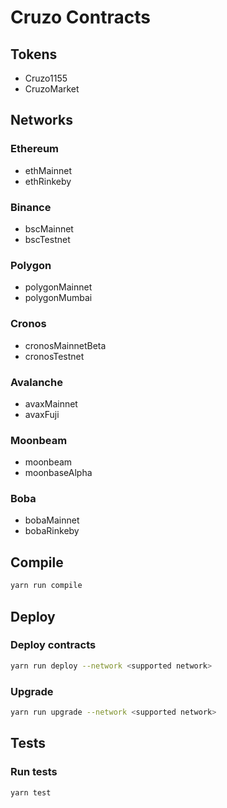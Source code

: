 # Cruzo Contracts

## Tokens 
- Cruzo1155
- CruzoMarket

## Networks
### Ethereum
- ethMainnet
- ethRinkeby
### Binance
- bscMainnet
- bscTestnet
### Polygon
- polygonMainnet
- polygonMumbai
### Cronos
- cronosMainnetBeta
- cronosTestnet
### Avalanche
- avaxMainnet
- avaxFuji
### Moonbeam
- moonbeam
- moonbaseAlpha
### Boba
- bobaMainnet
- bobaRinkeby

## Compile
```sh
yarn run compile
```

## Deploy

### Deploy contracts
```sh
yarn run deploy --network <supported network>
```

### Upgrade
```sh
yarn run upgrade --network <supported network>
```


## Tests

### Run tests
```sh
yarn test
```